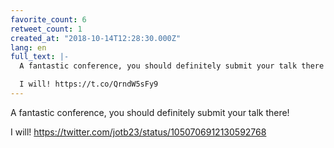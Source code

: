 ```yaml
---
favorite_count: 6
retweet_count: 1
created_at: "2018-10-14T12:28:30.000Z"
lang: en
full_text: |-
  A fantastic conference, you should definitely submit your talk there!

  I will! https://t.co/QrndW5sFy9
---
```


A fantastic conference, you should definitely submit your talk there!

I will! <https://twitter.com/jotb23/status/1050706912130592768>
